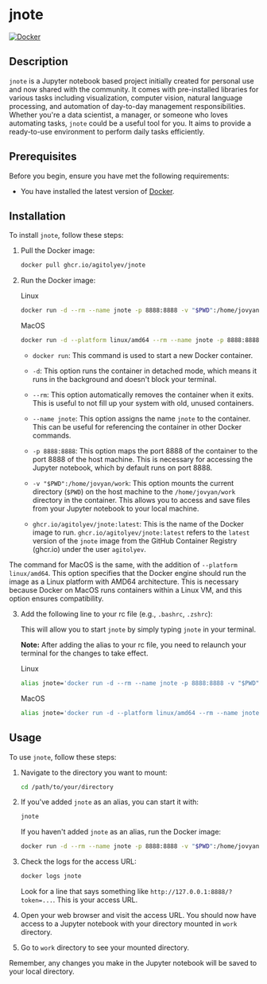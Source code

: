 # jnote

[![Docker](https://github.com/Agitolyev/jnote/actions/workflows/docker-publish.yml/badge.svg?branch=main)](https://github.com/Agitolyev/jnote/actions/workflows/docker-publish.yml)

## Description

`jnote` is a Jupyter notebook based project initially created for personal use and now shared with the community. It comes with pre-installed libraries for various tasks including visualization, computer vision, natural language processing, and automation of day-to-day management responsibilities. Whether you're a data scientist, a manager, or someone who loves automating tasks, `jnote` could be a useful tool for you. It aims to provide a ready-to-use environment to perform daily tasks efficiently.

## Prerequisites

Before you begin, ensure you have met the following requirements:

* You have installed the latest version of [Docker](https://www.docker.com/products/docker-desktop).

## Installation

To install `jnote`, follow these steps:

1. Pull the Docker image:

    ```bash
    docker pull ghcr.io/agitolyev/jnote
    ```

2. Run the Docker image:

    Linux
    ```bash
    docker run -d --rm --name jnote -p 8888:8888 -v "$PWD":/home/jovyan/work ghcr.io/agitolyev/jnote:latest
    ```

    MacOS
    ```bash
    docker run -d --platform linux/amd64 --rm --name jnote -p 8888:8888 -v "$PWD":/home/jovyan/work ghcr.io/agitolyev/jnote:latest
    ```

    - `docker run`: This command is used to start a new Docker container.

    - `-d`: This option runs the container in detached mode, which means it runs in the background and doesn't block your terminal.

    - `--rm`: This option automatically removes the container when it exits. This is useful to not fill up your system with old, unused containers.

    - `--name jnote`: This option assigns the name `jnote` to the container. This can be useful for referencing the container in other Docker commands.

    - `-p 8888:8888`: This option maps the port 8888 of the container to the port 8888 of the host machine. This is necessary for accessing the Jupyter notebook, which by default runs on port 8888.

    - `-v "$PWD":/home/jovyan/work`: This option mounts the current directory (`$PWD`) on the host machine to the `/home/jovyan/work` directory in the container. This allows you to access and save files from your Jupyter notebook to your local machine.

    - `ghcr.io/agitolyev/jnote:latest`: This is the name of the Docker image to run. `ghcr.io/agitolyev/jnote:latest` refers to the `latest` version of the `jnote` image from the GitHub Container Registry (ghcr.io) under the user `agitolyev`.

The command for MacOS is the same, with the addition of `--platform linux/amd64`. This option specifies that the Docker engine should run the image as a Linux platform with AMD64 architecture. This is necessary because Docker on MacOS runs containers within a Linux VM, and this option ensures compatibility.

3. Add the following line to your rc file (e.g., `.bashrc`, `.zshrc`):
    
    This will allow you to start `jnote` by simply typing `jnote` in your terminal.

    **Note:** After adding the alias to your rc file, you need to relaunch your terminal for the changes to take effect.

    Linux
    ```bash
    alias jnote='docker run -d --rm --name jnote -p 8888:8888 -v "$PWD":/home/jovyan/work ghcr.io/agitolyev/jnote:latest'
    ```
    MacOS
    ```bash
    alias jnote='docker run -d --platform linux/amd64 --rm --name jnote -p 8888:8888 -v "$PWD":/home/jovyan/work ghcr.io/agitolyev/jnote:latest'
    ```

## Usage

To use `jnote`, follow these steps:

1. Navigate to the directory you want to mount:

    ```bash
    cd /path/to/your/directory
    ```

2. If you've added `jnote` as an alias, you can start it with:

    ```bash
    jnote
    ```

    If you haven't added `jnote` as an alias, run the Docker image:

    ```bash
    docker run -d --rm --name jnote -p 8888:8888 -v "$PWD":/home/jovyan/work ghcr.io/agitolyev/jnote:latest
    ```

3. Check the logs for the access URL:

    ```bash
    docker logs jnote
    ```

    Look for a line that says something like `http://127.0.0.1:8888/?token=...`. This is your access URL.

4. Open your web browser and visit the access URL. You should now have access to a Jupyter notebook with your directory mounted in `work` directory.

5. Go to `work` directory to see your mounted directory.

Remember, any changes you make in the Jupyter notebook will be saved to your local directory.
